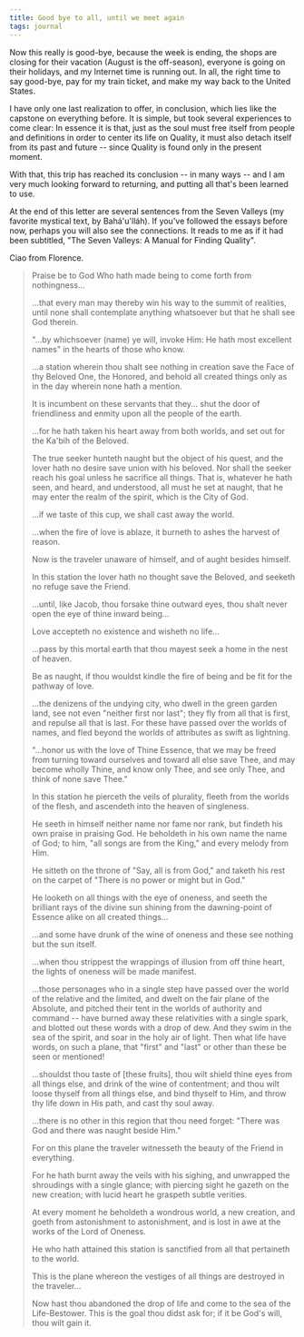 ```yaml
---
title: Good bye to all, until we meet again
tags: journal
---
```


Now this really is good-bye, because the week is ending, the shops are
closing for their vacation (August is the off-season), everyone is going
on their holidays, and my Internet time is running out.  In all, the
right time to say good-bye, pay for my train ticket, and make my way
back to the United States.

I have only one last realization to offer, in conclusion, which lies
like the capstone on everything before.  It is simple, but took several
experiences to come clear: In essence it is that, just as the soul must
free itself from people and definitions in order to center its life on
Quality, it must also detach itself from its past and future -- since
Quality is found only in the present moment.

With that, this trip has reached its conclusion -- in many ways -- and I
am very much looking forward to returning, and putting all that's been
learned to use.

At the end of this letter are several sentences from the Seven Valleys
(my favorite mystical text, by Bahá'u'lláh).  If you've followed the
essays before now, perhaps you will also see the connections.  It reads
to me as if it had been subtitled, "The Seven Valleys: A Manual for
Finding Quality".

Ciao from Florence.

> Praise be to God Who hath made being to come forth from nothingness...
>
> ...that every man may thereby win his way to the summit of realities,
> until none shall contemplate anything whatsoever but that he shall see
> God therein.
>
> "...by whichsoever (name) ye will, invoke Him: He hath most excellent
> names" in the hearts of those who know.
>
> ...a station wherein thou shalt see nothing in creation save the Face
> of thy Beloved One, the Honored, and behold all created things only as
> in the day wherein none hath a mention.
>
> It is incumbent on these servants that they... shut the door of
> friendliness and enmity upon all the people of the earth.
>
> ...for he hath taken his heart away from both worlds, and set out for
> the Ka'bih of the Beloved.
>
> The true seeker hunteth naught but the object of his quest, and the
> lover hath no desire save union with his beloved.  Nor shall the
> seeker reach his goal unless he sacrifice all things.  That is,
> whatever he hath seen, and heard, and understood, all must he set at
> naught, that he may enter the realm of the spirit, which is the City
> of God.
>
> ...if we taste of this cup, we shall cast away the world.
>
> ...when the fire of love is ablaze, it burneth to ashes the harvest of
> reason.
>
> Now is the traveler unaware of himself, and of aught besides himself.
>
> In this station the lover hath no thought save the Beloved, and
> seeketh no refuge save the Friend.
>
> ...until, like Jacob, thou forsake thine outward eyes, thou shalt
> never open the eye of thine inward being...
>
> Love accepteth no existence and wisheth no life...
>
> ...pass by this mortal earth that thou mayest seek a home in the nest
> of heaven.
>
> Be as naught, if thou wouldst kindle the fire of being and be fit for
> the pathway of love.
>
> ...the denizens of the undying city, who dwell in the green garden
> land, see not even "neither first nor last"; they fly from all that is
> first, and repulse all that is last.  For these have passed over the
> worlds of names, and fled beyond the worlds of attributes as swift as
> lightning.
>
> "...honor us with the love of Thine Essence, that we may be freed from
> turning toward ourselves and toward all else save Thee, and may become
> wholly Thine, and know only Thee, and see only Thee, and think of none
> save Thee."
>
> In this station he pierceth the veils of plurality, fleeth from the
> worlds of the flesh, and ascendeth into the heaven of singleness.
>
> He seeth in himself neither name nor fame nor rank, but findeth his
> own praise in praising God.  He beholdeth in his own name the name of
> God; to him, "all songs are from the King," and every melody from Him.
>
> He sitteth on the throne of "Say, all is from God," and taketh his
> rest on the carpet of "There is no power or might but in God."
>
> He looketh on all things with the eye of oneness, and seeth the
> brilliant rays of the divine sun shining from the dawning-point of
> Essence alike on all created things...
>
> ...and some have drunk of the wine of oneness and these see nothing
> but the sun itself.
>
> ...when thou strippest the wrappings of illusion from off thine heart,
> the lights of oneness will be made manifest.
>
> ...those personages who in a single step have passed over the world of
> the relative and the limited, and dwelt on the fair plane of the
> Absolute, and pitched their tent in the worlds of authority and
> command -- have burned away these relativities with a single spark,
> and blotted out these words with a drop of dew.  And they swim in the
> sea of the spirit, and soar in the holy air of light.  Then what life
> have words, on such a plane, that "first" and "last" or other than
> these be seen or mentioned!
>
> ...shouldst thou taste of [these fruits], thou wilt shield thine eyes
> from all things else, and drink of the wine of contentment; and thou
> wilt loose thyself from all things else, and bind thyself to Him, and
> throw thy life down in His path, and cast thy soul away.
>
> ...there is no other in this region that thou need forget: "There was
> God and there was naught beside Him."
>
> For on this plane the traveler witnesseth the beauty of the Friend in
> everything.
>
> For he hath burnt away the veils with his sighing, and unwrapped the
> shroudings with a single glance; with piercing sight he gazeth on the
> new creation; with lucid heart he graspeth subtle verities.
>
> At every moment he beholdeth a wondrous world, a new creation, and
> goeth from astonishment to astonishment, and is lost in awe at the
> works of the Lord of Oneness.
>
> He who hath attained this station is sanctified from all that
> pertaineth to the world.
>
> This is the plane whereon the vestiges of all things are destroyed in
> the traveler...
>
> Now hast thou abandoned the drop of life and come to the sea of the
> Life-Bestower.  This is the goal thou didst ask for; if it be God's
> will, thou wilt gain it.


